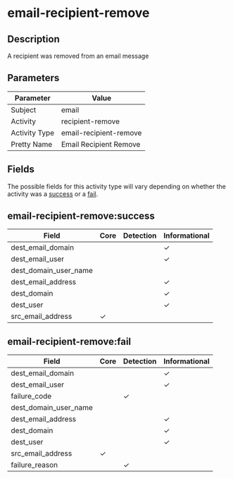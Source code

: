 email-recipient-remove
======================

Description
-----------
A recipient was removed from an email message

Parameters
----------
| Parameter     | Value                  |
| ------------- | ---------------------- |
| Subject       | email                  |
| Activity      | recipient-remove       |
| Activity Type | email-recipient-remove |
| Pretty Name   | Email Recipient Remove |


Fields
------

The possible fields for this activity type will vary depending on whether the activity was a [success](#email-recipient-removesuccess) or a [fail](#email-recipient-removefail).


email-recipient-remove:success
------------------------------

| Field                 | Core     | Detection | Informational |
| --------------------- | -------- | --------- | ------------- |
| dest_email_domain     |          |           | &#10003;      |
| dest_email_user       |          |           | &#10003;      |
| dest_domain_user_name |          |           |               |
| dest_email_address    |          |           | &#10003;      |
| dest_domain           |          |           | &#10003;      |
| dest_user             |          |           | &#10003;      |
| src_email_address     | &#10003; |           |               |

email-recipient-remove:fail
---------------------------

| Field                 | Core     | Detection | Informational |
| --------------------- | -------- | --------- | ------------- |
| dest_email_domain     |          |           | &#10003;      |
| dest_email_user       |          |           | &#10003;      |
| failure_code          |          | &#10003;  |               |
| dest_domain_user_name |          |           |               |
| dest_email_address    |          |           | &#10003;      |
| dest_domain           |          |           | &#10003;      |
| dest_user             |          |           | &#10003;      |
| src_email_address     | &#10003; |           |               |
| failure_reason        |          | &#10003;  |               |